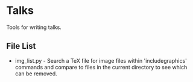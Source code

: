 # Talks

Tools for writing talks.

## File List

* img_list.py - Search a TeX file for image files within 'includegraphics' commands and compare to files in the current directory to see which can be removed.
